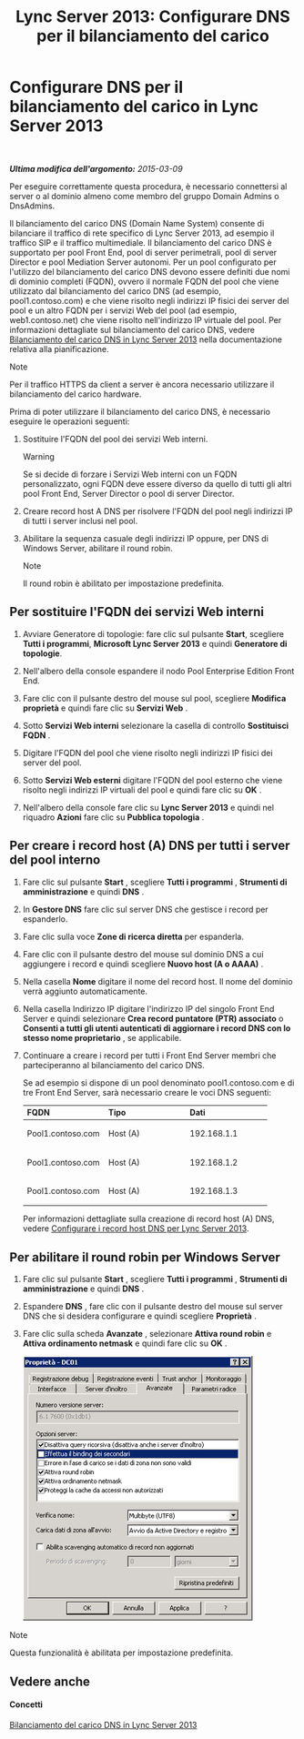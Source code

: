 ﻿---
title: 'Lync Server 2013: Configurare DNS per il bilanciamento del carico'
TOCTitle: Configurare DNS per il bilanciamento del carico
ms:assetid: 1b2e8414-8676-4872-8ecf-ea07196f74de
ms:mtpsurl: https://technet.microsoft.com/it-it/library/Gg398251(v=OCS.15)
ms:contentKeyID: 49299840
ms.date: 08/24/2015
mtps_version: v=OCS.15
ms.translationtype: HT
---

# Configurare DNS per il bilanciamento del carico in Lync Server 2013

 

_**Ultima modifica dell'argomento:** 2015-03-09_

Per eseguire correttamente questa procedura, è necessario connettersi al server o al dominio almeno come membro del gruppo Domain Admins o DnsAdmins.

Il bilanciamento del carico DNS (Domain Name System) consente di bilanciare il traffico di rete specifico di Lync Server 2013, ad esempio il traffico SIP e il traffico multimediale. Il bilanciamento del carico DNS è supportato per pool Front End, pool di server perimetrali, pool di server Director e pool Mediation Server autonomi. Per un pool configurato per l'utilizzo del bilanciamento del carico DNS devono essere definiti due nomi di dominio completi (FQDN), ovvero il normale FQDN del pool che viene utilizzato dal bilanciamento del carico DNS (ad esempio, pool1.contoso.com) e che viene risolto negli indirizzi IP fisici dei server del pool e un altro FQDN per i servizi Web del pool (ad esempio, web1.contoso.net) che viene risolto nell'indirizzo IP virtuale del pool. Per informazioni dettagliate sul bilanciamento del carico DNS, vedere [Bilanciamento del carico DNS in Lync Server 2013](lync-server-2013-dns-load-balancing.md) nella documentazione relativa alla pianificazione.


> [!NOTE]
> Per il traffico HTTPS da client a server è ancora necessario utilizzare il bilanciamento del carico hardware.



Prima di poter utilizzare il bilanciamento del carico DNS, è necessario eseguire le operazioni seguenti:

1.  Sostituire l'FQDN del pool dei servizi Web interni.
    

    > [!WARNING]
    > Se si decide di forzare i Servizi Web interni con un FQDN personalizzato, ogni FQDN deve essere diverso da quello di tutti gli altri pool Front End, Server Director o pool di server Director.



2.  Creare record host A DNS per risolvere l'FQDN del pool negli indirizzi IP di tutti i server inclusi nel pool.

3.  Abilitare la sequenza casuale degli indirizzi IP oppure, per DNS di Windows Server, abilitare il round robin.
    

    > [!NOTE]
    > Il round robin è abilitato per impostazione predefinita.



## Per sostituire l'FQDN dei servizi Web interni

1.  Avviare Generatore di topologie: fare clic sul pulsante **Start**, scegliere **Tutti i programmi**, **Microsoft Lync Server 2013** e quindi **Generatore di topologie**.

2.  Nell'albero della console espandere il nodo Pool Enterprise Edition Front End.

3.  Fare clic con il pulsante destro del mouse sul pool, scegliere **Modifica proprietà** e quindi fare clic su **Servizi Web** .

4.  Sotto **Servizi Web interni** selezionare la casella di controllo **Sostituisci FQDN** .

5.  Digitare l'FQDN del pool che viene risolto negli indirizzi IP fisici dei server del pool.

6.  Sotto **Servizi Web esterni** digitare l'FQDN del pool esterno che viene risolto negli indirizzi IP virtuali del pool e quindi fare clic su **OK** .

7.  Nell'albero della console fare clic su **Lync Server 2013** e quindi nel riquadro **Azioni** fare clic su **Pubblica topologia** .

## Per creare i record host (A) DNS per tutti i server del pool interno

1.  Fare clic sul pulsante **Start** , scegliere **Tutti i programmi** , **Strumenti di amministrazione** e quindi **DNS** .

2.  In **Gestore DNS** fare clic sul server DNS che gestisce i record per espanderlo.

3.  Fare clic sulla voce **Zone di ricerca diretta** per espanderla.

4.  Fare clic con il pulsante destro del mouse sul dominio DNS a cui aggiungere i record e quindi scegliere **Nuovo host (A o AAAA)** .

5.  Nella casella **Nome** digitare il nome del record host. Il nome del dominio verrà aggiunto automaticamente.

6.  Nella casella Indirizzo IP digitare l'indirizzo IP del singolo Front End Server e quindi selezionare **Crea record puntatore (PTR) associato** o **Consenti a tutti gli utenti autenticati di aggiornare i record DNS con lo stesso nome proprietario** , se applicabile.

7.  Continuare a creare i record per tutti i Front End Server membri che parteciperanno al bilanciamento del carico DNS.
    
    Se ad esempio si dispone di un pool denominato pool1.contoso.com e di tre Front End Server, sarà necessario creare le voci DNS seguenti:
    
    
    <table>
    <colgroup>
    <col style="width: 33%" />
    <col style="width: 33%" />
    <col style="width: 33%" />
    </colgroup>
    <thead>
    <tr class="header">
    <th>FQDN</th>
    <th>Tipo</th>
    <th>Dati</th>
    </tr>
    </thead>
    <tbody>
    <tr class="odd">
    <td><p>Pool1.contoso.com</p></td>
    <td><p>Host (A)</p></td>
    <td><p>192.168.1.1</p></td>
    </tr>
    <tr class="even">
    <td><p>Pool1.contoso.com</p></td>
    <td><p>Host (A)</p></td>
    <td><p>192.168.1.2</p></td>
    </tr>
    <tr class="odd">
    <td><p>Pool1.contoso.com</p></td>
    <td><p>Host (A)</p></td>
    <td><p>192.168.1.3</p></td>
    </tr>
    </tbody>
    </table>
    
    Per informazioni dettagliate sulla creazione di record host (A) DNS, vedere [Configurare i record host DNS per Lync Server 2013](lync-server-2013-configure-dns-host-records.md).

## Per abilitare il round robin per Windows Server

1.  Fare clic sul pulsante **Start** , scegliere **Tutti i programmi** , **Strumenti di amministrazione** e quindi **DNS** .

2.  Espandere **DNS** , fare clic con il pulsante destro del mouse sul server DNS che si desidera configurare e quindi scegliere **Proprietà** .

3.  Fare clic sulla scheda **Avanzate** , selezionare **Attiva round robin** e **Attiva ordinamento netmask** e quindi fare clic su **OK** .
    
    ![Finestra di dialogo del round robin DNS](images/Gg398251.e7bf6125-8d78-4460-8401-0a8e7e21d305(OCS.15).jpg "Finestra di dialogo del round robin DNS")


> [!NOTE]
> Questa funzionalità è abilitata per impostazione predefinita.



## Vedere anche

#### Concetti

[Bilanciamento del carico DNS in Lync Server 2013](lync-server-2013-dns-load-balancing.md)

